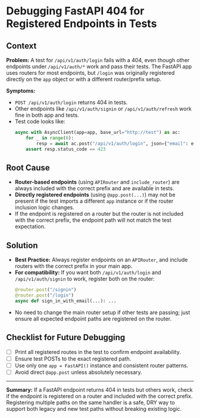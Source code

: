 # Debugging FastAPI 404 for Registered Endpoints in Tests

## Context

**Problem:**
A test for `/api/v1/auth/login` fails with a 404, even though other endpoints under `/api/v1/auth/*` work and pass their tests. The FastAPI app uses routers for most endpoints, but `/login` was originally registered directly on the `app` object or with a different router/prefix setup.

**Symptoms:**
- `POST /api/v1/auth/login` returns 404 in tests.
- Other endpoints like `/api/v1/auth/signin` or `/api/v1/auth/refresh` work fine in both app and tests.
- Test code looks like:
  ```python
  async with AsyncClient(app=app, base_url="http://test") as ac:
      for _ in range(6):
          resp = await ac.post("/api/v1/auth/login", json={"email": email, "password": "wrong"})
      assert resp.status_code == 423
  ```

## Root Cause

- **Router-based endpoints** (using `APIRouter` and `include_router`) are always included with the correct prefix and are available in tests.
- **Directly registered endpoints** (using `@app.post(...)`) may not be present if the test imports a different `app` instance or if the router inclusion logic changes.
- If the endpoint is registered on a router but the router is not included with the correct prefix, the endpoint path will not match the test expectation.

## Solution

- **Best Practice:** Always register endpoints on an `APIRouter`, and include routers with the correct prefix in your main app.
- **For compatibility:** If you want both `/api/v1/auth/login` and `/api/v1/auth/signin` to work, register both on the router:
  ```python
  @router.post("/signin")
  @router.post("/login")
  async def sign_in_with_email(...): ...
  ```
- No need to change the main router setup if other tests are passing; just ensure all expected endpoint paths are registered on the router.

## Checklist for Future Debugging

- [ ] Print all registered routes in the test to confirm endpoint availability.
- [ ] Ensure test POSTs to the exact registered path.
- [ ] Use only one `app = FastAPI()` instance and consistent router patterns.
- [ ] Avoid direct `@app.post` unless absolutely necessary.

---

**Summary:**
If a FastAPI endpoint returns 404 in tests but others work, check if the endpoint is registered on a router and included with the correct prefix. Registering multiple paths on the same handler is a safe, DRY way to support both legacy and new test paths without breaking existing logic.
